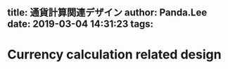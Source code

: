 title: 通貨計算関連デザイン
author: Panda.Lee
date: 2019-03-04 14:31:23
tags:
---
# Currency calculation related design
# 